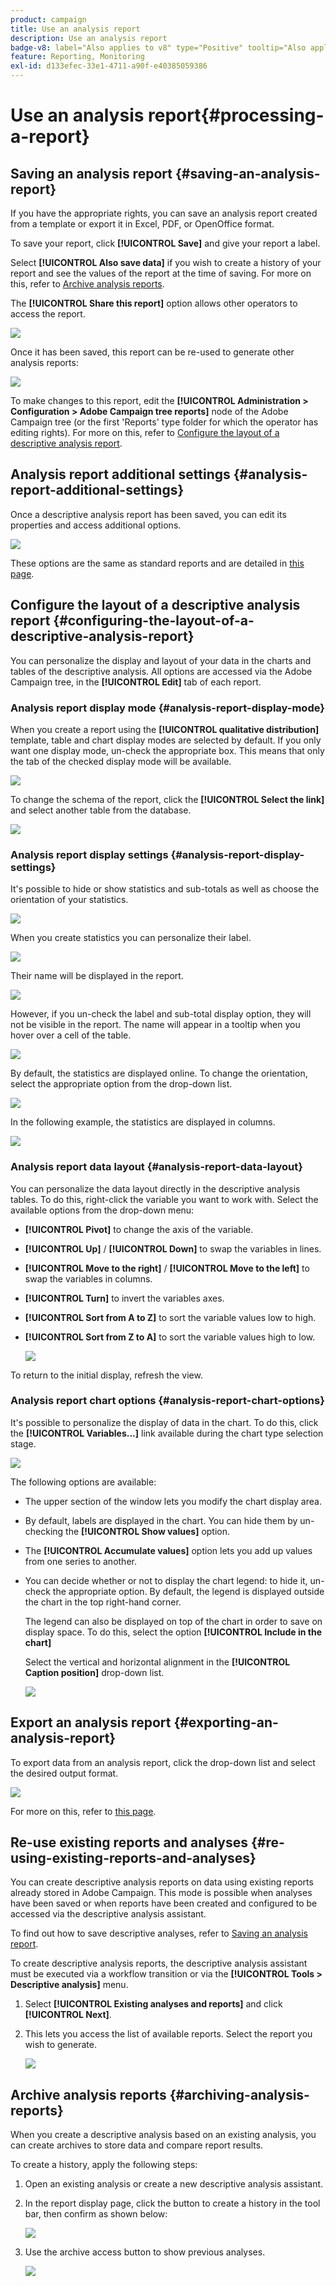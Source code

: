 ```yaml
---
product: campaign
title: Use an analysis report
description: Use an analysis report
badge-v8: label="Also applies to v8" type="Positive" tooltip="Also applies to Campaign v8"
feature: Reporting, Monitoring
exl-id: d133efec-33e1-4711-a90f-e40385059386
---
```

# Use an analysis report{#processing-a-report}

 

## Saving an analysis report {#saving-an-analysis-report}

If you have the appropriate rights, you can save an analysis report created from a template or export it in Excel, PDF, or OpenOffice format.

To save your report, click **[!UICONTROL Save]** and give your report a label.

Select **[!UICONTROL Also save data]** if you wish to create a history of your report and see the values of the report at the time of saving. For more on this, refer to [Archive analysis reports](#archiving-analysis-reports).

The **[!UICONTROL Share this report]** option allows other operators to access the report.

![](assets/s_ncs_user_report_wizard_010.png)

Once it has been saved, this report can be re-used to generate other analysis reports: 

![](assets/s_ncs_user_report_wizard_08a.png)

To make changes to this report, edit the **[!UICONTROL Administration > Configuration > Adobe Campaign tree reports]** node of the Adobe Campaign tree (or the first 'Reports' type folder for which the operator has editing rights). For more on this, refer to [Configure the layout of a descriptive analysis report](#configuring-the-layout-of-a-descriptive-analysis-report).

## Analysis report additional settings {#analysis-report-additional-settings}

Once a descriptive analysis report has been saved, you can edit its properties and access additional options. 

![](assets/s_ncs_user_report_wizard_08b.png)

These options are the same as standard reports and are detailed in [this page](../../reporting/using/properties-of-the-report.md).

## Configure the layout of a descriptive analysis report {#configuring-the-layout-of-a-descriptive-analysis-report}

You can personalize the display and layout of your data in the charts and tables of the descriptive analysis. All options are accessed via the Adobe Campaign tree, in the **[!UICONTROL Edit]** tab of each report.

### Analysis report display mode {#analysis-report-display-mode}

When you create a report using the **[!UICONTROL qualitative distribution]** template, table and chart display modes are selected by default. If you only want one display mode, un-check the appropriate box. This means that only the tab of the checked display mode will be available.

![](assets/s_ncs_advuser_report_display_01.png)

To change the schema of the report, click the **[!UICONTROL Select the link]** and select another table from the database.

![](assets/s_ncs_advuser_report_display_02.png)

### Analysis report display settings {#analysis-report-display-settings}

It's possible to hide or show statistics and sub-totals as well as choose the orientation of your statistics.

![](assets/s_ncs_advuser_report_display_05.png)

When you create statistics you can personalize their label. 

![](assets/s_ncs_advuser_report_display_06.png)

Their name will be displayed in the report.

![](assets/s_ncs_advuser_report_display_07.png)

However, if you un-check the label and sub-total display option, they will not be visible in the report. The name will appear in a tooltip when you hover over a cell of the table.

![](assets/s_ncs_advuser_report_display_08.png)

By default, the statistics are displayed online. To change the orientation, select the appropriate option from the drop-down list. 

![](assets/s_ncs_advuser_report_wizard_035a.png)

In the following example, the statistics are displayed in columns.

![](assets/s_ncs_advuser_report_wizard_035.png)

### Analysis report data layout {#analysis-report-data-layout}

You can personalize the data layout directly in the descriptive analysis tables. To do this, right-click the variable you want to work with. Select the available options from the drop-down menu:

* **[!UICONTROL Pivot]** to change the axis of the variable.
* **[!UICONTROL Up]** / **[!UICONTROL Down]** to swap the variables in lines.
* **[!UICONTROL Move to the right]** / **[!UICONTROL Move to the left]** to swap the variables in columns.
* **[!UICONTROL Turn]** to invert the variables axes.
* **[!UICONTROL Sort from A to Z]** to sort the variable values low to high.
* **[!UICONTROL Sort from Z to A]** to sort the variable values high to low.

  ![](assets/s_ncs_advuser_report_wizard_016.png)

To return to the initial display, refresh the view.

### Analysis report chart options {#analysis-report-chart-options}

It's possible to personalize the display of data in the chart. To do this, click the **[!UICONTROL Variables...]** link available during the chart type selection stage.

![](assets/s_ncs_advuser_report_wizard_3c.png)

The following options are available:

* The upper section of the window lets you modify the chart display area.
* By default, labels are displayed in the chart. You can hide them by un-checking the **[!UICONTROL Show values]** option.
* The **[!UICONTROL Accumulate values]** option lets you add up values from one series to another. 
* You can decide whether or not to display the chart legend: to hide it, un-check the appropriate option. By default, the legend is displayed outside the chart in the top right-hand corner.

  The legend can also be displayed on top of the chart in order to save on display space. To do this, select the option **[!UICONTROL Include in the chart]**

  Select the vertical and horizontal alignment in the **[!UICONTROL Caption position]** drop-down list.

  ![](assets/s_ncs_advuser_report_wizard_3d.png)

## Export an analysis report {#exporting-an-analysis-report}

To export data from an analysis report, click the drop-down list and select the desired output format.

![](assets/s_ncs_user_report_wizard_09.png)

For more on this, refer to [this page](../../reporting/using/actions-on-reports.md).

## Re-use existing reports and analyses {#re-using-existing-reports-and-analyses}

You can create descriptive analysis reports on data using existing reports already stored in Adobe Campaign. This mode is possible when analyses have been saved or when reports have been created and configured to be accessed via the descriptive analysis assistant.

To find out how to save descriptive analyses, refer to [Saving an analysis report](#saving-an-analysis-report).

To create descriptive analysis reports, the descriptive analysis assistant must be executed via a workflow transition or via the **[!UICONTROL Tools > Descriptive analysis]** menu.

1. Select **[!UICONTROL Existing analyses and reports]** and click **[!UICONTROL Next]**.
1. This lets you access the list of available reports. Select the report you wish to generate.

   ![](assets/s_ncs_user_report_wizard_01.png)

## Archive analysis reports {#archiving-analysis-reports}

When you create a descriptive analysis based on an existing analysis, you can create archives to store data and compare report results.

To create a history, apply the following steps:

1. Open an existing analysis or create a new descriptive analysis assistant.
1. In the report display page, click the button to create a history in the tool bar, then confirm as shown below:

   ![](assets/reporting_descriptive_historize_icon.png)

1. Use the archive access button to show previous analyses.

   ![](assets/reporting_descriptive_historize_access.png)
